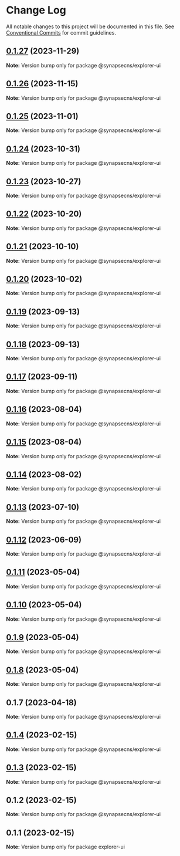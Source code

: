 # Change Log

All notable changes to this project will be documented in this file.
See [Conventional Commits](https://conventionalcommits.org) for commit guidelines.

## [0.1.27](https://github.com/synapsecns/sanguine/compare/@synapsecns/explorer-ui@0.1.26...@synapsecns/explorer-ui@0.1.27) (2023-11-29)

**Note:** Version bump only for package @synapsecns/explorer-ui





## [0.1.26](https://github.com/synapsecns/sanguine/compare/@synapsecns/explorer-ui@0.1.25...@synapsecns/explorer-ui@0.1.26) (2023-11-15)

**Note:** Version bump only for package @synapsecns/explorer-ui





## [0.1.25](https://github.com/synapsecns/sanguine/compare/@synapsecns/explorer-ui@0.1.24...@synapsecns/explorer-ui@0.1.25) (2023-11-01)

**Note:** Version bump only for package @synapsecns/explorer-ui





## [0.1.24](https://github.com/synapsecns/sanguine/compare/@synapsecns/explorer-ui@0.1.23...@synapsecns/explorer-ui@0.1.24) (2023-10-31)

**Note:** Version bump only for package @synapsecns/explorer-ui





## [0.1.23](https://github.com/synapsecns/sanguine/compare/@synapsecns/explorer-ui@0.1.22...@synapsecns/explorer-ui@0.1.23) (2023-10-27)

**Note:** Version bump only for package @synapsecns/explorer-ui





## [0.1.22](https://github.com/synapsecns/sanguine/compare/@synapsecns/explorer-ui@0.1.21...@synapsecns/explorer-ui@0.1.22) (2023-10-20)

**Note:** Version bump only for package @synapsecns/explorer-ui





## [0.1.21](https://github.com/synapsecns/sanguine/compare/@synapsecns/explorer-ui@0.1.20...@synapsecns/explorer-ui@0.1.21) (2023-10-10)

**Note:** Version bump only for package @synapsecns/explorer-ui





## [0.1.20](https://github.com/synapsecns/sanguine/compare/@synapsecns/explorer-ui@0.1.19...@synapsecns/explorer-ui@0.1.20) (2023-10-02)

**Note:** Version bump only for package @synapsecns/explorer-ui





## [0.1.19](https://github.com/synapsecns/sanguine/compare/@synapsecns/explorer-ui@0.1.18...@synapsecns/explorer-ui@0.1.19) (2023-09-13)

**Note:** Version bump only for package @synapsecns/explorer-ui





## [0.1.18](https://github.com/synapsecns/sanguine/compare/@synapsecns/explorer-ui@0.1.17...@synapsecns/explorer-ui@0.1.18) (2023-09-13)

**Note:** Version bump only for package @synapsecns/explorer-ui





## [0.1.17](https://github.com/synapsecns/sanguine/compare/@synapsecns/explorer-ui@0.1.16...@synapsecns/explorer-ui@0.1.17) (2023-09-11)

**Note:** Version bump only for package @synapsecns/explorer-ui





## [0.1.16](https://github.com/synapsecns/sanguine/compare/@synapsecns/explorer-ui@0.1.15...@synapsecns/explorer-ui@0.1.16) (2023-08-04)

**Note:** Version bump only for package @synapsecns/explorer-ui





## [0.1.15](https://github.com/synapsecns/sanguine/compare/@synapsecns/explorer-ui@0.1.14...@synapsecns/explorer-ui@0.1.15) (2023-08-04)

**Note:** Version bump only for package @synapsecns/explorer-ui





## [0.1.14](https://github.com/synapsecns/sanguine/compare/@synapsecns/explorer-ui@0.1.13...@synapsecns/explorer-ui@0.1.14) (2023-08-02)

**Note:** Version bump only for package @synapsecns/explorer-ui





## [0.1.13](https://github.com/synapsecns/sanguine/compare/@synapsecns/explorer-ui@0.1.12...@synapsecns/explorer-ui@0.1.13) (2023-07-10)

**Note:** Version bump only for package @synapsecns/explorer-ui





## [0.1.12](https://github.com/synapsecns/sanguine/compare/@synapsecns/explorer-ui@0.1.11...@synapsecns/explorer-ui@0.1.12) (2023-06-09)

**Note:** Version bump only for package @synapsecns/explorer-ui





## [0.1.11](https://github.com/synapsecns/sanguine/compare/@synapsecns/explorer-ui@0.1.10...@synapsecns/explorer-ui@0.1.11) (2023-05-04)

**Note:** Version bump only for package @synapsecns/explorer-ui





## [0.1.10](https://github.com/synapsecns/sanguine/compare/@synapsecns/explorer-ui@0.1.9...@synapsecns/explorer-ui@0.1.10) (2023-05-04)

**Note:** Version bump only for package @synapsecns/explorer-ui





## [0.1.9](https://github.com/synapsecns/sanguine/compare/@synapsecns/explorer-ui@0.1.8...@synapsecns/explorer-ui@0.1.9) (2023-05-04)

**Note:** Version bump only for package @synapsecns/explorer-ui





## [0.1.8](https://github.com/synapsecns/sanguine/compare/@synapsecns/explorer-ui@0.1.7...@synapsecns/explorer-ui@0.1.8) (2023-05-04)

**Note:** Version bump only for package @synapsecns/explorer-ui





## 0.1.7 (2023-04-18)

**Note:** Version bump only for package @synapsecns/explorer-ui





## [0.1.4](https://github.com/synapsecns/sanguine/compare/@synapsecns/explorer-ui@0.1.3...@synapsecns/explorer-ui@0.1.4) (2023-02-15)

**Note:** Version bump only for package @synapsecns/explorer-ui





## [0.1.3](https://github.com/synapsecns/sanguine/compare/@synapsecns/explorer-ui@0.1.2...@synapsecns/explorer-ui@0.1.3) (2023-02-15)

**Note:** Version bump only for package @synapsecns/explorer-ui





## 0.1.2 (2023-02-15)

**Note:** Version bump only for package @synapsecns/explorer-ui





## 0.1.1 (2023-02-15)

**Note:** Version bump only for package explorer-ui
